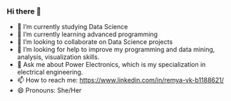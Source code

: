 ### Hi there 👋
- 🔭 I’m currently studying Data Science
- 🌱 I’m currently learning advanced programming
- 👯 I’m looking to collaborate on Data Science projects
- 🤔 I’m looking for help to improve my programming and data mining, analysis, visualization skills.
- 💬 Ask me about Power Electronics, which is my specialization in electrical engineering. 
- 📫 How to reach me: https://www.linkedin.com/in/remya-vk-b1188621/
- 😄 Pronouns: She/Her
  


<!--
**RemyaVKarthikeyan/RemyaVKarthikeyan** is a ✨ _special_ ✨ repository because its `README.md` (this file) appears on your GitHub profile.

Here are some ideas to get you started:

- 🔭 I’m currently working on ...
- 🌱 I’m currently learning ...
- 👯 I’m looking to collaborate on ...
- 🤔 I’m looking for help with ...
- 💬 Ask me about ...
- 📫 How to reach me: ...
- 😄 Pronouns: ...
- ⚡ Fun fact: ...
-->
